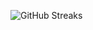 ![GitHub Streaks](https://github-streaks-mqc9.onrender.com/streak/happilli/image?theme=midnight&cache_bust=1743072432&lang=ja)
